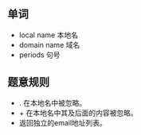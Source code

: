 ## 单词
+ local name 本地名
+ domain name 域名
+ periods 句号


## 题意规则
+ . 在本地名中被忽略。
+ \+ 在本地名中其及后面的内容被忽略。
+ 返回独立的email地址列表。
